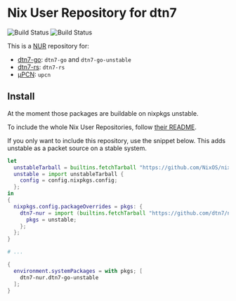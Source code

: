 # Nix User Repository for dtn7

![Build Status](https://github.com/dtn7/nur-packages/workflows/Build%20all/badge.svg)
![Build Status](https://github.com/dtn7/nur-packages/workflows/Update%20dtn7-go/badge.svg)

This is a [NUR](https://github.com/nix-community/NUR) repository for:

- [dtn7-go](https://github.com/dtn7/dtn7-go): `dtn7-go` and `dtn7-go-unstable`
- [dtn7-rs](https://github.com/dtn7/dtn7-rs): `dtn7-rs`
- [µPCN](https://upcn.eu/): `upcn`


## Install

At the moment those packages are buildable on nixpkgs unstable.

To include the whole Nix User Repositories, follow [their
README](https://github.com/nix-community/NUR).

If you only want to include this repository, use the snippet below. This adds
unstable as a packet source on a stable system.

```nix
let
  unstableTarball = builtins.fetchTarball "https://github.com/NixOS/nixpkgs-channels/archive/nixos-unstable.tar.gz";
  unstable = import unstableTarball {
    config = config.nixpkgs.config;
  };
in
{
  nixpkgs.config.packageOverrides = pkgs: {
    dtn7-nur = import (builtins.fetchTarball "https://github.com/dtn7/nur-packages/archive/master.tar.gz") {
      pkgs = unstable;
    };
  };
}

# ...

{
  environment.systemPackages = with pkgs; [
    dtn7-nur.dtn7-go-unstable
  ];
}
```
